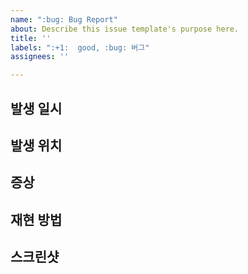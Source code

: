 ```yaml
---
name: ":bug: Bug Report"
about: Describe this issue template's purpose here.
title: ''
labels: ":+1:  good, :bug: 버그"
assignees: ''

---
```


## 발생 일시


## 발생 위치


## 증상


## 재현 방법


## 스크린샷

